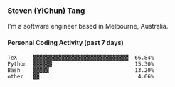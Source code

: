 ### Steven (YiChun) Tang

I'm a software engineer based in Melbourne, Australia.

#### Personal Coding Activity (past 7 days)
```
TeX     ▓▓▓▓▓▓▓▓▓▓▓▓▓▓▓▓▓▓▓▓▓▓▓▓▓▓▓▓▓▓  66.84%
Python  ▓▓▓▓▓▓                          15.30%
Bash    ▓▓▓▓▓                           13.20%
other   ▓▓                               4.66%
```
